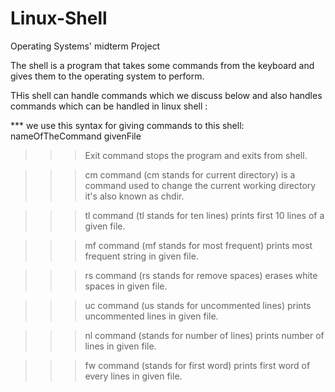 # Linux-Shell

Operating Systems' midterm Project

The shell is a program that takes some commands from the keyboard and gives them to the operating system to perform.

THis shell can handle commands which we discuss below and also handles commands which can be handled in linux shell :
  
*** we use this syntax for giving commands to this shell:
    nameOfTheCommand givenFile
    
    
>>> Exit command stops the program and exits from shell.
    
>>> cm command (cm stands for current directory) is a command used to change the current working directory it's also known as chdir.
   
>>> tl command (tl stands for ten lines) prints first 10 lines of a given file.
   
>>> mf command (mf stands for most frequent) prints most frequent string in given file.
   
>>> rs command (rs stands for remove spaces) erases white spaces in given file.
   
>>> uc command (us stands for uncommented lines) prints uncommented lines in given file.
   
>>> nl command (stands for number of lines) prints number of lines in given file.
   
>>> fw command (stands for first word) prints first word of every lines in given file.
    
    
    
    
    
    
    
    
    
    
